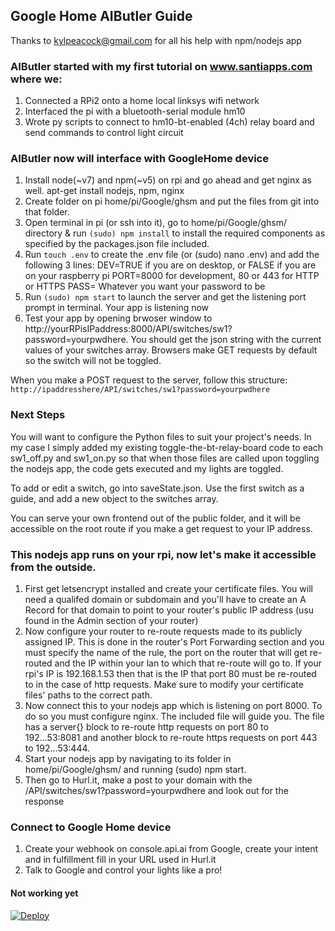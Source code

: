## Google Home AIButler Guide
Thanks to kylpeacock@gmail.com for all his help with npm/nodejs app 

### AIButler started with my first tutorial on www.santiapps.com where we:
1. Connected a RPi2 onto a home local linksys wifi network
2. Interfaced the pi with a bluetooth-serial module hm10
3. Wrote py scripts to connect to hm10-bt-enabled (4ch) relay board and send commands to control light circuit

### AIButler now will interface with GoogleHome device
1. Install node(~v7) and npm(~v5) on rpi and go ahead and get nginx as well.  apt-get install nodejs, npm, nginx 
2. Create folder on pi home/pi/Google/ghsm and put the files from git into that folder. 
3. Open terminal in pi (or ssh into it), go to home/pi/Google/ghsm/ directory & run `(sudo) npm install` to install the required components as specified by the packages.json file included.
4. Run `touch .env` to create the .env file (or (sudo) nano .env) and add the following 3 lines:
    DEV=TRUE if you are on desktop, or FALSE if you are on your raspberry pi
    PORT=8000 for development, 80 or 443 for HTTP or HTTPS
    PASS= Whatever you want your password to be
5. Run `(sudo) npm start` to launch the server and get the listening port prompt in terminal.  Your app is listening now
6. Test your app by opening brwoser window to http://yourRPisIPaddress:8000/API/switches/sw1?password=yourpwdhere.  You should get the json string with the current values of your switches array.  Browsers make GET requests by default so the switch will not be toggled.


When you make a POST request to the server, follow this structure: 
`http://ipaddresshere/API/switches/sw1?password=yourpwdhere`

### Next Steps
You will want to configure the Python files to suit your project's needs. In my case I simply added my existing toggle-the-bt-relay-board code to each sw1_off.py and sw1_on.py so that when those files are called upon toggling the nodejs app, the code gets executed and my lights are toggled.

To add or edit a switch, go into saveState.json. Use the first switch as a guide, and add a new object to the switches array. 

You can serve your own frontend out of the public folder, and it will be accessible on the root route if you make a get request to your IP address. 

### This nodejs app runs on your rpi, now let's make it accessible from the outside.
1. First get letsencrypt installed and create your certificate files.  You will need a qualifed domain or subdomain and you'll have to create an A Record for that domain to point to your router's public IP address (usu found in the Admin section of your router) 
2. Now configure your router to re-route requests made to its publicly assigned IP.  This is done in the router's Port Forwarding section and you must specify the name of the rule, the port on the router that will get re-routed and the IP within your lan to which that re-route will go to.  If your rpi's IP is 192.168.1.53 then that is the IP that port 80 must be re-routed to in the case of http requests.  Make sure to modify your certificate files' paths to the correct path.
3. Now connect this to your nodejs app which is listening on port 8000. To do so you must configure nginx.  The included file will guide you.  The file has a server{} block to re-route http requests on port 80 to 192...53:8081 and another block to re-route https requests on port 443 to 192...53:444.
4. Start your nodejs app by navigating to its folder in home/pi/Google/ghsm/ and running (sudo) npm start.
5. Then go to Hurl.it, make a post to your domain with the /API/switches/sw1?password=yourpwdhere and look out for the response

### Connect to Google Home device
1. Create your webhook on console.api.ai from Google, create your intent and in fulfillment fill in your URL used in Hurl.it
2. Talk to Google and control your lights like a pro!

#### Not working yet ####
[![Deploy](https://www.herokucdn.com/deploy/button.png)](https://heroku.com/deploy)

